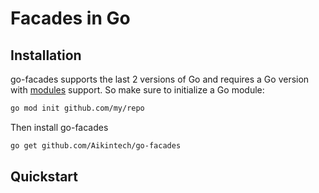 # Facades in Go

## Installation
go-facades supports the last 2 versions of Go and requires a Go version with [modules](https://github.com/golang/go/wiki/Modules) support. So make sure to initialize a Go module:
```bash
go mod init github.com/my/repo
```
Then install go-facades
```bash
go get github.com/Aikintech/go-facades
```

## Quickstart